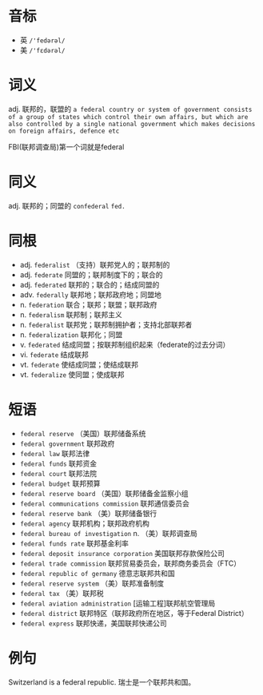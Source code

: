 # 音标

- 英 `/'fedərəl/`
- 美 `/'fɛdərəl/`

# 词义

adj. 联邦的，联盟的
`a federal country or system of government consists of a group of states which control their own affairs, but which are also controlled by a single national government which makes decisions on foreign affairs, defence etc`



FBI(联邦调查局)第一个词就是federal

# 同义

adj. 联邦的；同盟的
`confederal` `fed.`

# 同根

- adj. `federalist` （支持）联邦党人的；联邦制的
- adj. `federate` 同盟的；联邦制度下的；联合的
- adj. `federated` 联邦的；联合的；结成同盟的
- adv. `federally` 联邦地；联邦政府地；同盟地
- n. `federation` 联合；联邦；联盟；联邦政府
- n. `federalism` 联邦制；联邦主义
- n. `federalist` 联邦党；联邦制拥护者；支持北部联邦者
- n. `federalization` 联邦化；同盟
- v. `federated` 结成同盟；按联邦制组织起来（federate的过去分词）
- vi. `federate` 结成联邦
- vt. `federate` 使结成同盟；使结成联邦
- vt. `federalize` 使同盟；使成联邦

# 短语

- `federal reserve` （美国）联邦储备系统
- `federal government` 联邦政府
- `federal law` 联邦法律
- `federal funds` 联邦资金
- `federal court` 联邦法院
- `federal budget` 联邦预算
- `federal reserve board` （美国）联邦储备金监察小组
- `federal communications commission` 联邦通信委员会
- `federal reserve bank` （美）联邦储备银行
- `federal agency` 联邦机构；联邦政府机构
- `federal bureau of investigation` n. （美）联邦调查局
- `federal funds rate` 联邦基金利率
- `federal deposit insurance corporation` 美国联邦存款保险公司
- `federal trade commission` 联邦贸易委员会，联邦商务委员会（FTC）
- `federal republic of germany` 德意志联邦共和国
- `federal reserve system` （美）联邦准备制度
- `federal tax` （美）联邦税
- `federal aviation administration` [运输工程]联邦航空管理局
- `federal district` 联邦特区（联邦政府所在地区，等于Federal District）
- `federal express` 联邦快递，美国联邦快递公司

# 例句

Switzerland is a federal republic.
瑞士是一个联邦共和国。


